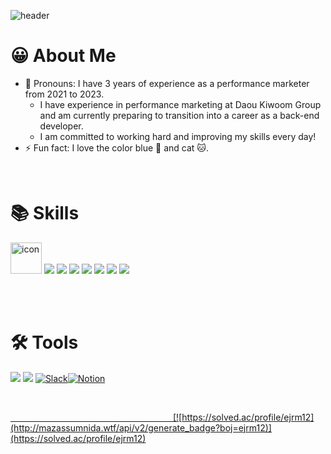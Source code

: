 ![header](https://capsule-render.vercel.app/api?type=waving&color=0099ff&height=200&section=header&text=JuyoungOh&fontSize=40&animation=twinkling&fontAlign=75)
# 😀 About Me 

- 📌 Pronouns: I have 3 years of experience as a performance marketer from 2021 to 2023.
  - I have experience in performance marketing at Daou Kiwoom Group and am currently preparing to transition into a career as a back-end developer.
  - I am committed to working hard and improving my skills every day!
- ⚡️ Fun fact: I love the color blue 💙 and cat 🐱.
  
<br>

# 📚 Skills
<img src="https://techstack-generator.vercel.app/java-icon.svg" alt="icon" width="50" height="50" /> <img src="https://img.shields.io/badge/JAVA-007396?style=for-the-badge&logo=Java&logoColor=white"/> <img src="https://img.shields.io/badge/Spring-6DB33F?style=for-the-badge&logo=Spring&logoColor=white"> <img src="https://img.shields.io/badge/MySQL-4479A1?style=for-the-badge&logo=MySQL&logoColor=white"> <img src="https://img.shields.io/badge/MariaDB-003545?style=for-the-badge&logo=MariaDB&logoColor=white"> <img src="https://img.shields.io/badge/GoogleTagManager-61DAFB?style=for-the-badge&logo=GoogleTagManager&logoColor=blue"> 
<img src="https://img.shields.io/badge/GoogleAnalytics-E34F26?style=for-the-badge&logo=GoogleAnalytics&logoColor=yellow"> <img src="https://img.shields.io/badge/GoogleDataStudio-4479A1?style=for-the-badge&logo=GoogleDataStudio&logoColor=blue"> 

<br>
<br>

# 🛠️ Tools
<img src="https://img.shields.io/badge/git-F05032?style=for-the-badge&logo=Git&logoColor=white"/> <img src="https://img.shields.io/badge/intellij-000000?style=for-the-badge&logo=intellijidea&logoColor=white"/>
<a href = "hun-se.slack.com"> <img alt="Slack" src ="https://img.shields.io/badge/Slack-4A154B.svg?&style=for-the-badge&logo=Slack&logoColor=white"/><img alt="Notion" src ="https://img.shields.io/badge/Notion-000000.svg?&style=for-the-badge&logo=Notion&logoColor=white"/>

<br>

  &nbsp;&nbsp;&nbsp;&nbsp;&nbsp;&nbsp;&nbsp;&nbsp;&nbsp;&nbsp;&nbsp;&nbsp;&nbsp;&nbsp;&nbsp;&nbsp;&nbsp;&nbsp;&nbsp;&nbsp;&nbsp;&nbsp;&nbsp;&nbsp;&nbsp;&nbsp;&nbsp;&nbsp;&nbsp;&nbsp;&nbsp;&nbsp;&nbsp;&nbsp;&nbsp;&nbsp;&nbsp;&nbsp;&nbsp;&nbsp;&nbsp;&nbsp;&nbsp;&nbsp;&nbsp;&nbsp;&nbsp;&nbsp;&nbsp;&nbsp;&nbsp;&nbsp;&nbsp;&nbsp;&nbsp;&nbsp;&nbsp;&nbsp;&nbsp;&nbsp;&nbsp;&nbsp;&nbsp;&nbsp;&nbsp;
   [![https://solved.ac/profile/ejrm12](http://mazassumnida.wtf/api/v2/generate_badge?boj=ejrm12)](https://solved.ac/profile/ejrm12)



